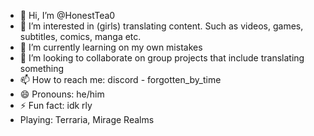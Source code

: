 - 👋 Hi, I’m @HonestTea0
- 👀 I’m interested in (girls) translating content. Such as videos, games, subtitles, comics, manga etc.
- 🌱 I’m currently learning on my own mistakes
- 💞️ I’m looking to collaborate on group projects that include translating something
- 📫 How to reach me: discord - forgotten_by_time
- 😄 Pronouns: he/him
- ⚡ Fun fact: idk rly
- Playing: Terraria, Mirage Realms

<!---
HonestTea0/HonestTea0 is a ✨ special ✨ repository because its `README.md` (this file) appears on your GitHub profile.
You can click the Preview link to take a look at your changes.
--->
